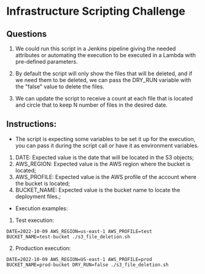# Infrastructure Scripting Challenge

## Questions

1. We could run this script in a Jenkins pipeline giving the needed attributes or automating the execution to be executed in a Lambda with pre-defined parameters.

2. By default the script will only show the files that will be deleted, and if we need them to be deleted, we can pass the DRY_RUN variable with the "false" value to delete the files.

3. We can update the script to receive a count at each file that is located and circle that to keep N number of files in the desired date.

## Instructions:

- The script is expecting some variables to be set it up for the execution, you can pass it during the script call or have it as environment variables.

1. DATE: Expected value is the date that will be located in the S3 objects;
2. AWS_REGION: Expected value is the AWS region where the bucket is located;
3. AWS_PROFILE: Expected value is the AWS profile of the account where the bucket is located;
4. BUCKET_NAME: Expected value is the bucket name to locate the deployment files.;

- Execution examples:

1. Test execution:
```
DATE=2022-10-09 AWS_REGION=us-east-1 AWS_PROFILE=test BUCKET_NAME=test-bucket ./s3_file_deletion.sh
```

2. Production execution:
```
DATE=2022-10-09 AWS_REGION=US-east-1 AWS_PROFILE=prod BUCKET_NAME=prod-bucket DRY_RUN=false ./s3_file_deletion.sh
```

